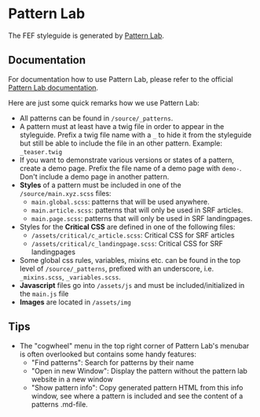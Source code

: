 # Pattern Lab

The FEF styleguide is generated by [Pattern Lab](https://patternlab.io).

## Documentation

For documentation how to use Pattern Lab, please refer to the official [Pattern Lab documentation](https://patternlab.io/docs/index.html).

Here are just some quick remarks how we use Pattern Lab:

- All patterns can be found in `/source/_patterns`.
- A pattern must at least have a twig file in order to appear in the styleguide. Prefix a twig file name with a `_` to hide it from the styleguide but still be able to include the file in an other pattern. Example: `_teaser.twig`
- If you want to demonstrate various versions or states of a pattern, create a demo page. Prefix the file name of a demo page with `demo-`. Don't include a demo page in another pattern.
- **Styles** of a pattern must be included in one of the `/source/main.xyz.scss` files:
  - `main.global.scss`: patterns that will be used anywhere.
  - `main.article.scss`: patterns that will only be used in SRF articles.
  - `main.page.scss`: patterns that will only be used in SRF landingpages.
- Styles for the **Critical CSS** are defined in one of the following files:
  - `/assets/critical/c_article.scss`: Critical CSS for SRF articles
  - `/assets/critical/c_landingpage.scss`: Critical CSS for SRF landingpages
- Some global css rules, variables, mixins etc. can be found in the top level of `/source/_patterns`, prefixed with an underscore, i.e. `_mixins.scss`, `_variables.scss`.
- **Javascript** files go into `/assets/js` and must be included/initialized in the `main.js` file
- **Images** are located in `/assets/img`

## Tips

- The "cogwheel" menu in the top right corner of Pattern Lab's menubar is often overlooked but contains some handy features:
  - "Find patterns": Search for patterns by their name
  - "Open in new Window": Display the pattern without the pattern lab website in a new window
  - "Show pattern info": Copy generated pattern HTML from this info window, see where a pattern is included and see the content of a patterns .md-file.



